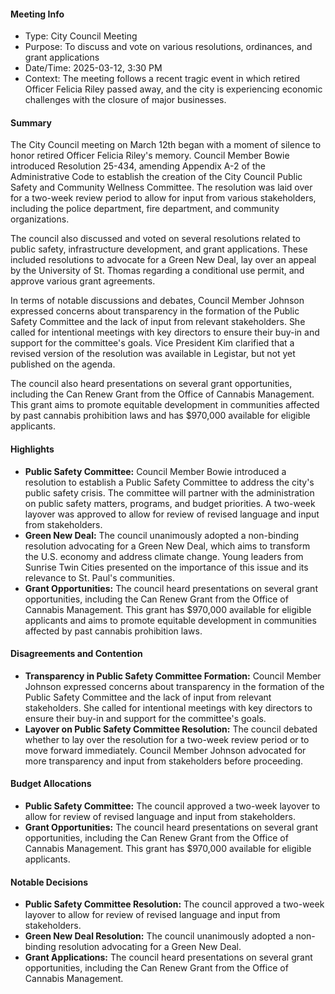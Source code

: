 ---
---

#### Meeting Info
* Type: City Council Meeting
* Purpose: To discuss and vote on various resolutions, ordinances, and grant applications
* Date/Time: 2025-03-12, 3:30 PM
* Context: The meeting follows a recent tragic event in which retired Officer Felicia Riley passed away, and the city is experiencing economic challenges with the closure of major businesses.

#### Summary

The City Council meeting on March 12th began with a moment of silence to honor retired Officer Felicia Riley's memory. Council Member Bowie introduced Resolution 25-434, amending Appendix A-2 of the Administrative Code to establish the creation of the City Council Public Safety and Community Wellness Committee. The resolution was laid over for a two-week review period to allow for input from various stakeholders, including the police department, fire department, and community organizations.

The council also discussed and voted on several resolutions related to public safety, infrastructure development, and grant applications. These included resolutions to advocate for a Green New Deal, lay over an appeal by the University of St. Thomas regarding a conditional use permit, and approve various grant agreements.

In terms of notable discussions and debates, Council Member Johnson expressed concerns about transparency in the formation of the Public Safety Committee and the lack of input from relevant stakeholders. She called for intentional meetings with key directors to ensure their buy-in and support for the committee's goals. Vice President Kim clarified that a revised version of the resolution was available in Legistar, but not yet published on the agenda.

The council also heard presentations on several grant opportunities, including the Can Renew Grant from the Office of Cannabis Management. This grant aims to promote equitable development in communities affected by past cannabis prohibition laws and has $970,000 available for eligible applicants.

#### Highlights

* **Public Safety Committee:** Council Member Bowie introduced a resolution to establish a Public Safety Committee to address the city's public safety crisis. The committee will partner with the administration on public safety matters, programs, and budget priorities. A two-week layover was approved to allow for review of revised language and input from stakeholders.
* **Green New Deal:** The council unanimously adopted a non-binding resolution advocating for a Green New Deal, which aims to transform the U.S. economy and address climate change. Young leaders from Sunrise Twin Cities presented on the importance of this issue and its relevance to St. Paul's communities.
* **Grant Opportunities:** The council heard presentations on several grant opportunities, including the Can Renew Grant from the Office of Cannabis Management. This grant has $970,000 available for eligible applicants and aims to promote equitable development in communities affected by past cannabis prohibition laws.

#### Disagreements and Contention

* **Transparency in Public Safety Committee Formation:** Council Member Johnson expressed concerns about transparency in the formation of the Public Safety Committee and the lack of input from relevant stakeholders. She called for intentional meetings with key directors to ensure their buy-in and support for the committee's goals.
* **Layover on Public Safety Committee Resolution:** The council debated whether to lay over the resolution for a two-week review period or to move forward immediately. Council Member Johnson advocated for more transparency and input from stakeholders before proceeding.

#### Budget Allocations

* **Public Safety Committee:** The council approved a two-week layover to allow for review of revised language and input from stakeholders.
* **Grant Opportunities:** The council heard presentations on several grant opportunities, including the Can Renew Grant from the Office of Cannabis Management. This grant has $970,000 available for eligible applicants.

#### Notable Decisions

* **Public Safety Committee Resolution:** The council approved a two-week layover to allow for review of revised language and input from stakeholders.
* **Green New Deal Resolution:** The council unanimously adopted a non-binding resolution advocating for a Green New Deal.
* **Grant Applications:** The council heard presentations on several grant opportunities, including the Can Renew Grant from the Office of Cannabis Management.


